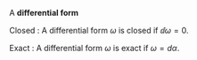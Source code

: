 A **differential form** 

Closed 
: A differential form $\omega$ is closed if $\dd{\omega}=0$.

Exact
: A differential form $\omega$ is exact if $\omega = d\alpha$.